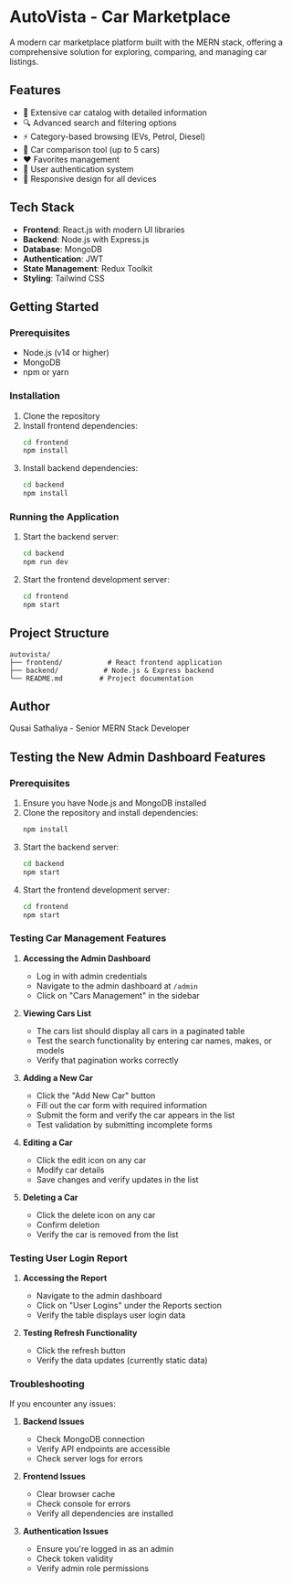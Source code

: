 # AutoVista - Car Marketplace

A modern car marketplace platform built with the MERN stack, offering a comprehensive solution for exploring, comparing, and managing car listings.

## Features

- 🚗 Extensive car catalog with detailed information
- 🔍 Advanced search and filtering options
- ⚡ Category-based browsing (EVs, Petrol, Diesel)
- 🔄 Car comparison tool (up to 5 cars)
- ❤️ Favorites management
- 👤 User authentication system
- 📱 Responsive design for all devices

## Tech Stack

- **Frontend**: React.js with modern UI libraries
- **Backend**: Node.js with Express.js
- **Database**: MongoDB
- **Authentication**: JWT
- **State Management**: Redux Toolkit
- **Styling**: Tailwind CSS

## Getting Started

### Prerequisites

- Node.js (v14 or higher)
- MongoDB
- npm or yarn

### Installation

1. Clone the repository
2. Install frontend dependencies:
   ```bash
   cd frontend
   npm install
   ```
3. Install backend dependencies:
   ```bash
   cd backend
   npm install
   ```

### Running the Application

1. Start the backend server:
   ```bash
   cd backend
   npm run dev
   ```

2. Start the frontend development server:
   ```bash
   cd frontend
   npm start
   ```

## Project Structure

```
autovista/
├── frontend/           # React frontend application
├── backend/           # Node.js & Express backend
└── README.md         # Project documentation
```

## Author

Qusai Sathaliya - Senior MERN Stack Developer

## Testing the New Admin Dashboard Features

### Prerequisites
1. Ensure you have Node.js and MongoDB installed
2. Clone the repository and install dependencies:
   ```bash
   npm install
   ```
3. Start the backend server:
   ```bash
   cd backend
   npm start
   ```
4. Start the frontend development server:
   ```bash
   cd frontend
   npm start
   ```

### Testing Car Management Features

1. **Accessing the Admin Dashboard**
   - Log in with admin credentials
   - Navigate to the admin dashboard at `/admin`
   - Click on "Cars Management" in the sidebar

2. **Viewing Cars List**
   - The cars list should display all cars in a paginated table
   - Test the search functionality by entering car names, makes, or models
   - Verify that pagination works correctly

3. **Adding a New Car**
   - Click the "Add New Car" button
   - Fill out the car form with required information
   - Submit the form and verify the car appears in the list
   - Test validation by submitting incomplete forms

4. **Editing a Car**
   - Click the edit icon on any car
   - Modify car details
   - Save changes and verify updates in the list

5. **Deleting a Car**
   - Click the delete icon on any car
   - Confirm deletion
   - Verify the car is removed from the list

### Testing User Login Report

1. **Accessing the Report**
   - Navigate to the admin dashboard
   - Click on "User Logins" under the Reports section
   - Verify the table displays user login data

2. **Testing Refresh Functionality**
   - Click the refresh button
   - Verify the data updates (currently static data)

### Troubleshooting

If you encounter any issues:

1. **Backend Issues**
   - Check MongoDB connection
   - Verify API endpoints are accessible
   - Check server logs for errors

2. **Frontend Issues**
   - Clear browser cache
   - Check console for errors
   - Verify all dependencies are installed

3. **Authentication Issues**
   - Ensure you're logged in as an admin
   - Check token validity
   - Verify admin role permissions
